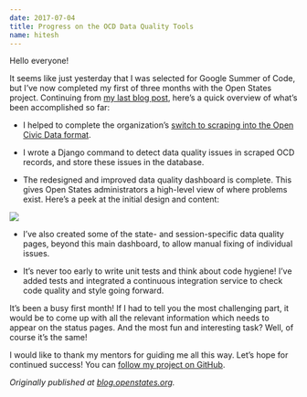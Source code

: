 ```yaml
---
date: 2017-07-04
title: Progress on the OCD Data Quality Tools
name: hitesh
---
```


Hello everyone!

It seems like just yesterday that I was selected for Google Summer of Code, but I’ve now completed my first of three months with the Open States project. Continuing from [my last blog post](https://blog.openstates.org/post/gsoc-2017-hitesh-intro/), here’s a quick overview of what’s been accomplished so far:

* I helped to complete the organization’s [switch to scraping into the Open Civic Data format](https://github.com/openstates/openstates/issues/1442).

* I wrote a Django command to detect data quality issues in scraped OCD records, and store these issues in the database.

* The redesigned and improved data quality dashboard is complete. This gives Open States administrators a high-level view of where problems exist. Here’s a peek at the initial design and content:

![](https://cdn-images-1.medium.com/max/2800/0*T5gQW-OmLAXEwBhQ.png)

* I’ve also created some of the state- and session-specific data quality pages, beyond this main dashboard, to allow manual fixing of individual issues.

* It’s never too early to write unit tests and think about code hygiene! I’ve added tests and integrated a continuous integration service to check code quality and style going forward.

It’s been a busy first month! If I had to tell you the most challenging part, it would be to come up with all the relevant information which needs to appear on the status pages. And the most fun and interesting task? Well, of course it’s the same!

I would like to thank my mentors for guiding me all this way. Let’s hope for continued success! You can [follow my project on GitHub](https://github.com/openstates/admintools/).

*Originally published at [blog.openstates.org](https://blog.openstates.org/post/gsoc-2017-hitesh-one-month/).*
